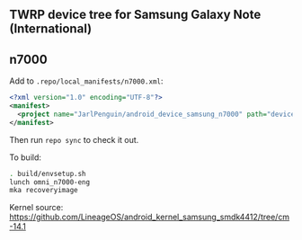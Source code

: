 ## TWRP device tree for Samsung Galaxy Note (International)
## n7000

Add to `.repo/local_manifests/n7000.xml`:

```xml
<?xml version="1.0" encoding="UTF-8"?>
<manifest>
  <project name="JarlPenguin/android_device_samsung_n7000" path="device/samsung/n7000" remote="github" revision="android-5.1" />
</manifest>
```

Then run `repo sync` to check it out.

To build:

```sh
. build/envsetup.sh
lunch omni_n7000-eng
mka recoveryimage
```

Kernel source: https://github.com/LineageOS/android_kernel_samsung_smdk4412/tree/cm-14.1
